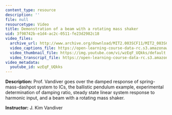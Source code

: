 ```yaml
---
content_type: resource
description: ''
file: null
resourcetype: Video
title: Demonstration of a beam with a rotating mass shaker
uid: 3f98742b-e1d4-ac2c-0511-fe23d2982c18
video_files:
  archive_url: http://www.archive.org/download/MIT2.003SCF11/MIT2_003SCF11_lec20_300k.mp4
  video_captions_file: https://open-learning-course-data-rc.s3.amazonaws.com/2-003sc-engineering-dynamics-fall-2011/23a9d084884455f8937387408be15458_wzEqF_UQkks.vtt
  video_thumbnail_file: https://img.youtube.com/vi/wzEqF_UQkks/default.jpg
  video_transcript_file: https://open-learning-course-data-rc.s3.amazonaws.com/2-003sc-engineering-dynamics-fall-2011/a3558147ee8f85baeaac34a80cbcabbc_wzEqF_UQkks.pdf
video_metadata:
  youtube_id: wzEqF_UQkks
---
```


**Description:** Prof. Vandiver goes over the damped response of spring-mass-dashpot system to ICs, the ballistic pendulum example, experimental determination of damping ratio, steady state linear system response to harmonic input, and a beam with a rotating mass shaker.

**Instructor:** J. Kim Vandiver